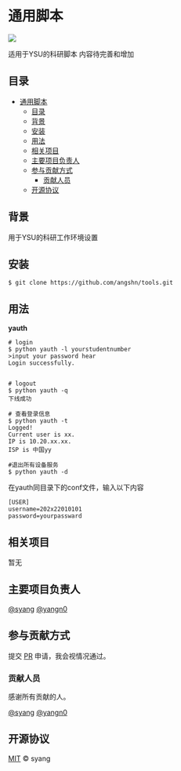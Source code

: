 # 通用脚本

[![](https://img.shields.io/badge/home-tools-orange)](https://github.com/angshn/tools.git)

适用于YSU的科研脚本
内容待完善和增加

## 目录

- [通用脚本](#通用脚本)
  - [目录](#目录)
  - [背景](#背景)
  - [安装](#安装)
  - [用法](#用法)
  - [相关项目](#相关项目)
  - [主要项目负责人](#主要项目负责人)
  - [参与贡献方式](#参与贡献方式)
    - [贡献人员](#贡献人员)
  - [开源协议](#开源协议)

## 背景
用于YSU的科研工作环境设置
## 安装

```shell
$ git clone https://github.com/angshn/tools.git

```

## 用法
**yauth**

```shell
# login
$ python yauth -l yourstudentnumber
>input your password hear
Login successfully.


# logout
$ python yauth -q
下线成功

# 查看登录信息
$ python yauth -t
Logged!
Current user is xx.
IP is 10.20.xx.xx.
ISP is 中国yy

#退出所有设备服务
$ python yauth -d 

```
在yauth同目录下的conf文件，输入以下内容
```
[USER]
username=202x22010101
password=yourpassward
```

## 相关项目

暂无

## 主要项目负责人

[@syang](https://github.com/angshn)
[@yangn0](https://github.com/yangn0)

## 参与贡献方式


提交 [PR](https://github.com/angshn/tools/pulls) 申请，我会视情况通过。

### 贡献人员

感谢所有贡献的人。

[@syang](https://github.com/angshn)
[@yangn0](https://github.com/yangn0)

## 开源协议

[MIT](LICENSE) © syang
